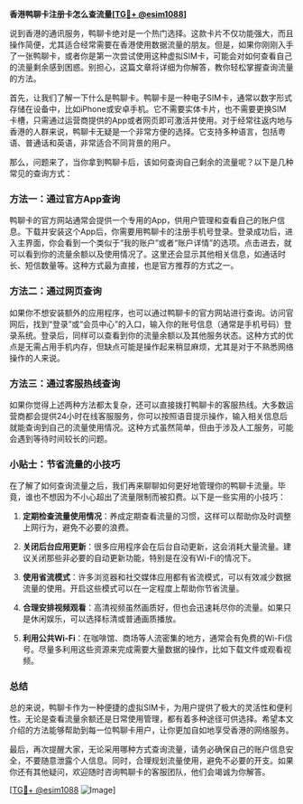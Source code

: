 **香港鸭聊卡注册卡怎么查流量[[TG💪+ @esim1088](https://t.me/s/esim1088)]**

说到香港的通讯服务，鸭聊卡绝对是一个热门选择。这款卡片不仅功能强大，而且操作简便，尤其适合经常需要在香港使用数据流量的朋友。但是，如果你刚刚入手了一张鸭聊卡，或者你是第一次尝试使用这种虚拟SIM卡，可能会对如何查看自己的流量剩余感到困惑。别担心，这篇文章将详细为你解答，教你轻松掌握查询流量的方法。

首先，让我们了解一下什么是鸭聊卡。鸭聊卡是一种电子SIM卡，通常以数字形式存储在设备中，比如iPhone或安卓手机。它不需要实体卡片，也不需要更换SIM卡槽，只需通过运营商提供的App或者网页即可激活并使用。对于经常往返内地与香港的人群来说，鸭聊卡无疑是一个非常方便的选择。它支持多种语言，包括粤语、普通话和英语，非常适合不同背景的用户。

那么，问题来了，当你拿到鸭聊卡后，该如何查询自己剩余的流量呢？以下是几种常见的查询方式：

### 方法一：通过官方App查询

鸭聊卡的官方网站通常会提供一个专用的App，供用户管理和查看自己的账户信息。下载并安装这个App后，你需要用鸭聊卡的注册手机号登录。登录成功后，进入主界面，你会看到一个类似于“我的账户”或者“账户详情”的选项。点击进去，就可以看到你的流量余额以及使用情况了。这里还会显示其他相关信息，如通话时长、短信数量等。这种方式最为直接，也是官方推荐的方式之一。

### 方法二：通过网页查询

如果你不想安装额外的应用程序，也可以通过鸭聊卡的官方网站进行查询。访问官网后，找到“登录”或“会员中心”的入口，输入你的账号信息（通常是手机号码）登录系统。登录后，同样可以查看到你的流量余额以及其他服务状态。这种方式的优点是无需占用手机内存，但缺点可能是操作起来稍显麻烦，尤其是对于不熟悉网络操作的人来说。

### 方法三：通过客服热线查询

如果你觉得上述两种方法都太复杂，还可以直接拨打鸭聊卡的客服热线。大多数运营商都会提供24小时在线客服服务，你可以按照语音提示操作，输入相关信息后就能查询到自己的流量使用情况。这种方式虽然简单，但由于涉及人工服务，可能会遇到等待时间较长的问题。

### 小贴士：节省流量的小技巧

在了解了如何查询流量之后，我们再来聊聊如何更好地管理你的鸭聊卡流量。毕竟，谁也不想因为不小心超出了流量限制而被扣费。以下是一些实用的小技巧：

1. **定期检查流量使用情况**：养成定期查看流量的习惯，这样可以帮助你及时调整上网行为，避免不必要的浪费。
   
2. **关闭后台应用更新**：很多应用程序会在后台自动更新，这会消耗大量流量。建议关闭那些非必要的自动更新功能，特别是在没有Wi-Fi的情况下。

3. **使用省流模式**：许多浏览器和社交媒体应用都有省流模式，可以有效减少数据流量的使用。开启这些模式可以在一定程度上帮助你节省流量。

4. **合理安排视频观看**：高清视频虽然画质好，但也会迅速耗尽你的流量。如果只是休闲娱乐，可以选择标清或普通画质播放。

5. **利用公共Wi-Fi**：在咖啡馆、商场等人流密集的地方，通常会有免费的Wi-Fi信号。尽量多利用这些资源来完成需要大量数据的操作，比如下载文件或观看视频。

### 总结

总的来说，鸭聊卡作为一种便捷的虚拟SIM卡，为用户提供了极大的灵活性和便利性。无论是查看流量余额还是日常使用管理，都有着多种途径可供选择。希望本文介绍的方法能够帮助到每一位鸭聊卡用户，让你更加自如地享受香港的网络服务。

最后，再次提醒大家，无论采用哪种方式查询流量，请务必确保自己的账户信息安全，不要随意泄露个人信息。同时，合理规划流量使用，避免不必要的开支。如果你还有其他疑问，欢迎随时咨询鸭聊卡的客服团队，他们会竭诚为你解答。

[[TG💪+ @esim1088](https://t.me/s/esim1088) ![Image](https://i.postimg.cc/4NQfJmqS/Snipaste-2025-05-13-00-14-12.png)]